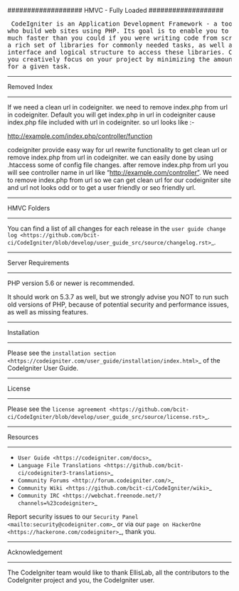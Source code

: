 ###################
HMVC - Fully Loaded
###################

<pre> CodeIgniter is an Application Development Framework - a toolkit - for people
who build web sites using PHP. Its goal is to enable you to develop projects
much faster than you could if you were writing code from scratch, by providing
a rich set of libraries for commonly needed tasks, as well as a simple
interface and logical structure to access these libraries. CodeIgniter lets
you creatively focus on your project by minimizing the amount of code needed 
for a given task. </pre>

*******************
Removed Index
*******************

If we need a clean url in codeigniter. we need to remove index.php from url in codeigniter. 
Default you will get index.php in url in codeigniter cause index.php file included with url in codeigniter. 
so url looks like :-

http://example.com/index.php/controller/function

codeigniter provide easy way for url rewrite functionality to get clean url or remove index.php from url in codeigniter. 
we can easily done by using .htaccess some of config file changes. 
after remove index.php from url you will see controller name in url like “http://example.com/controller”.
We need to remove index.php from url so we can get clean url for our codeigniter site and url not looks odd or to get a user friendly or seo friendly url.

**************************
HMVC Folders
**************************

You can find a list of all changes for each release in the `user
guide change log <https://github.com/bcit-ci/CodeIgniter/blob/develop/user_guide_src/source/changelog.rst>`_.

*******************
Server Requirements
*******************

PHP version 5.6 or newer is recommended.

It should work on 5.3.7 as well, but we strongly advise you NOT to run
such old versions of PHP, because of potential security and performance
issues, as well as missing features.

************
Installation
************

Please see the `installation section <https://codeigniter.com/user_guide/installation/index.html>`_
of the CodeIgniter User Guide.

*******
License
*******

Please see the `license
agreement <https://github.com/bcit-ci/CodeIgniter/blob/develop/user_guide_src/source/license.rst>`_.

*********
Resources
*********

-  `User Guide <https://codeigniter.com/docs>`_
-  `Language File Translations <https://github.com/bcit-ci/codeigniter3-translations>`_
-  `Community Forums <http://forum.codeigniter.com/>`_
-  `Community Wiki <https://github.com/bcit-ci/CodeIgniter/wiki>`_
-  `Community IRC <https://webchat.freenode.net/?channels=%23codeigniter>`_

Report security issues to our `Security Panel <mailto:security@codeigniter.com>`_
or via our `page on HackerOne <https://hackerone.com/codeigniter>`_, thank you.

***************
Acknowledgement
***************

The CodeIgniter team would like to thank EllisLab, all the
contributors to the CodeIgniter project and you, the CodeIgniter user.
